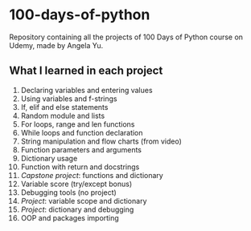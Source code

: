 # 100-days-of-python
Repository containing all the projects of 100 Days of Python course on Udemy, made by Angela Yu.

## What I learned in each project

1. Declaring variables and entering values
2. Using variables and f-strings
3. If, elif and else statements
4. Random module and lists
5. For loops, range and len functions
6. While loops and function declaration
7. String manipulation and flow charts (from video)
8. Function parameters and arguments
9. Dictionary usage
10. Function with return and docstrings
11. *Capstone project*: functions and dictionary
12. Variable score (try/except bonus)
13. Debugging tools (no project)
14. *Project*: variable scope and dictionary
15. *Project*: dictionary and debugging
16. OOP and packages importing
